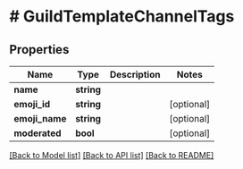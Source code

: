 # # GuildTemplateChannelTags

## Properties

Name | Type | Description | Notes
------------ | ------------- | ------------- | -------------
**name** | **string** |  |
**emoji_id** | **string** |  | [optional]
**emoji_name** | **string** |  | [optional]
**moderated** | **bool** |  | [optional]

[[Back to Model list]](../../README.md#models) [[Back to API list]](../../README.md#endpoints) [[Back to README]](../../README.md)
